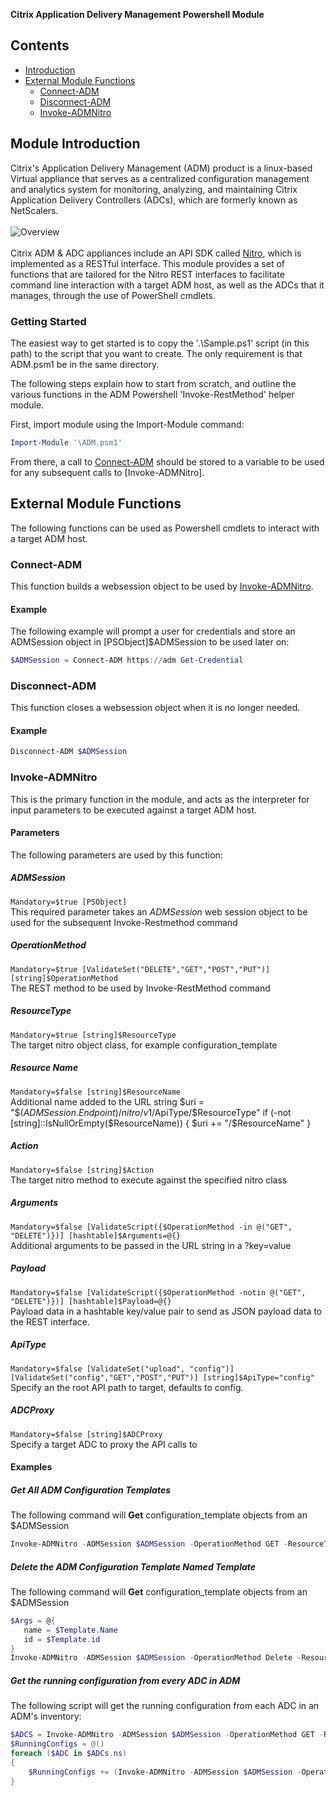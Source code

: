 __Citrix Application Delivery Management Powershell Module__
## Contents
+ [Introduction](#ingro)
+ [External Module Functions](#emf)
    - [Connect-ADM](#connect-adm)
    - [Disconnect-ADM](#disconnect-adm)
    - [Invoke-ADMNitro](#invoke-admnitro)
<a name="intro"></a>
## Module Introduction
Citrix's Application Delivery Management (ADM) product is a linux-based Virtual appliance that serves as a centralized configuration management and analytics system for monitoring, analyzing, and maintaining Citrix Application Delivery Controllers (ADCs), which are formerly known as NetScalers.
<br><br>
![Overview](https://docs.citrix.com/en-us/citrix-application-delivery-management-software/media/adm-architecture.png)
<br><br>
Citrix ADM & ADC appliances include an API SDK called [Nitro](https://www.citrix.com/community/citrix-developer/netscaler/nitro-sdk.html), which is implemented as a RESTful interface.
This module provides a set of functions that are tailored for the Nitro REST interfaces to facilitate command line interaction with a target ADM host, as well as the ADCs that it manages, through the use of PowerShell cmdlets.
### Getting Started
The easiest way to get started is to copy the '.\Sample.ps1' script (in this path) to the script that you want to create. The only requirement is that ADM.psm1 be in the same directory.

The following steps explain how to start from scratch, and outline the various functions in the ADM Powershell 'Invoke-RestMethod' helper module.

First, import module using the Import-Module command:
```powershell 
Import-Module '\ADM.psm1'
```
From there, a call to [Connect-ADM](#connect-adm) should be stored to a variable to be used for any subsequent calls to [Invoke-ADMNitro].
<a name="emf"></a>
## External Module Functions
The following functions can be used as Powershell cmdlets to interact with a target ADM host.
<a name="connect-adm"></a>
### Connect-ADM
This function builds a websession object to be used by [Invoke-ADMNitro](#invoke-admnitro).
#### Example
The following example will prompt a user for credentials and store an ADMSession object in [PSObject]$ADMSession to be used later on:
```powershell
$ADMSession = Connect-ADM https://adm Get-Credential
```
<a name="disconnect-adm"></a>
### Disconnect-ADM
This function closes a websession object when it is no longer needed.
#### Example
```powershell
Disconnect-ADM $ADMSession
```
<a name="invoke-admnitro"></a>
### Invoke-ADMNitro
This is the primary function in the module, and acts as the interpreter for input parameters to be executed against a target ADM host.
#### Parameters
The following parameters are used by this function:
##### ADMSession
`Mandatory=$true [PSObject]`<br>
This required parameter takes an *ADMSession* web session object to be used for the subsequent Invoke-Restmethod command
##### OperationMethod
`Mandatory=$true [ValidateSet("DELETE","GET","POST","PUT")] [string]$OperationMethod`<br>
The REST method to be used by Invoke-RestMethod command
##### ResourceType
`Mandatory=$true [string]$ResourceType` <br>
The target nitro object class, for example configuration_template  
##### Resource Name
`Mandatory=$false [string]$ResourceName` <br>
Additional name added to the URL string
$uri = "$($ADMSession.Endpoint)/nitro/v1/$ApiType/$ResourceType"
if (-not [string]::IsNullOrEmpty($ResourceName)) { $uri += "/$ResourceName" }
##### Action
`Mandatory=$false [string]$Action` <br>
The target nitro method to execute against the specified nitro class
##### Arguments
`Mandatory=$false [ValidateScript({$OperationMethod -in @("GET", "DELETE")})] [hashtable]$Arguments=@{}` <br>
Additional arguments to be passed in the URL string in a ?key=value
##### Payload
`Mandatory=$false [ValidateScript({$OperationMethod -notin @("GET", "DELETE")})] [hashtable]$Payload=@{}`<br>
Payload data in a hashtable key/value pair to send as JSON payload data to the REST interface.
##### ApiType
`Mandatory=$false [ValidateSet("upload", "config")] [ValidateSet("config","GET","POST","PUT")] [string]$ApiType="config"` <br>
Specify an the root API path to target, defaults to config.
##### ADCProxy
`Mandatory=$false [string]$ADCProxy`<br>
Specify a target ADC to proxy the API calls to
#### Examples
##### Get All ADM Configuration Templates
The following command will **Get** configuration_template objects from an $ADMSession
```powershell
Invoke-ADMNitro -ADMSession $ADMSession -OperationMethod GET -ResourceType configuration_template
```
##### Delete the ADM Configuration Template Named Template
The following command will **Get** configuration_template objects from an $ADMSession
```powershell
$Args = @{
   name = $Template.Name
   id = $Template.id
}
Invoke-ADMNitro -ADMSession $ADMSession -OperationMethod Delete -ResourceType configuration_template -Arguments $Args
```
##### Get the running configuration from every ADC in ADM
The following script will get the running configuration from each ADC in an ADM's inventory:
```powershell
$ADCS = Invoke-ADMNitro -ADMSession $ADMSession -OperationMethod GET -ResourceType ns
$RunningConfigs = @()
foreach ($ADC in $ADCs.ns)
{
	$RunningConfigs += (Invoke-ADMNitro -ADMSession $ADMSession -OperationMethod GET -ResourceType nsrunningconfig -ADCHost $ADC.ip_address).nsrunningconfig
}
```
